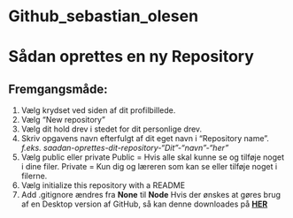# Github_sebastian_olesen

# Sådan oprettes en ny Repository  

## Fremgangsmåde:  
1. Vælg krydset ved siden af dit profilbillede. 
2. Vælg “New repository” 
3. Vælg dit hold drev i stedet for dit personlige drev. 
4. Skriv opgavens navn efterfulgt af dit eget navn i “Repository name”. *f.eks. saadan-oprettes-dit-repository-“Dit”-“navn”-“her”* 
5. Vælg public eller private   Public = Hvis alle skal kunne se og tilføje noget i dine filer. Private = Kun dig og læreren som kan se eller tilføje noget i filerne.  
6. Vælg initialize this repository with a README 
7. Add .gitignore ændres fra **None** til **Node**  Hvis der ønskes at gøres brug af en Desktop version af GitHub, så kan denne downloades på **[HER](https://desktop.github.com/)**